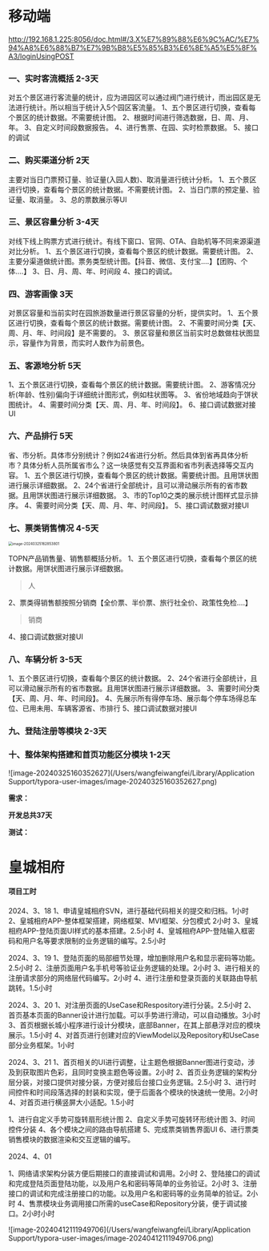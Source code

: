 # 移动端

http://192.168.1.225:8056/doc.html#/3.X%E7%89%88%E6%9C%AC/%E7%94%A8%E6%88%B7%E7%9B%B8%E5%85%B3%E6%8E%A5%E5%8F%A3/loginUsingPOST



### 一、实时客流概括 2-3天

对五个景区进行客流量的统计，应为进园区可以通过阀门进行统计，而出园区是无法进行统计。所以相当于统计入5个园区客流量。
1、五个景区进行切换，查看每个景区的统计数据。不需要统计图。
2、根据时间进行筛选数据，日、周、月、年。
3、自定义时间段数据报告。
4、进行售票、在园、实时检票数据。
5、接口的调试

### 二、购买渠道分析 2天

主要对当日门票预订量、验证量(入园人数)、取消量进行统计分析。
1、五个景区进行切换，查看每个景区的统计数据。不需要统计图。
2、当日门票的预定量、验证量、取消量。
3、总的票数展示等UI

### 三、景区容量分析 3-4天

对线下线上购票方式进行统计。有线下窗口、官网、OTA、自助机等不同来源渠道对比分析。
1、五个景区进行切换，查看每个景区的统计数据。需要统计图。
2、主要分渠道做统计图。票务类型统计图。【抖音、微信、支付宝....】【团购、个体....】
3、日、月、周、年、时间段
4、接口的调试。

### 四、游客画像 3天

对景区容量和当前实时在园旅游数量进行景区容量的分析，提供实时。
1、五个景区进行切换，查看每个景区的统计数据。需要统计图。
2、不需要时间分类【天、周、月、年、时间段】是不需要的。
3、景区容量和景区当前实时总数做柱状图显示，容量作为背景，而实时人数作为前景色。

### 五、客源地分析 5天

1、五个景区进行切换，查看每个景区的统计数据。需要统计图。
2、游客情况分析(年龄、性别)偏向于详细统计图形式，例如柱状图等。
3、省份地域趋向于饼状图统计。
4、需要时间分类【天、周、月、年、时间段】。
6、接口调试数据对接UI

### 六、产品排行 5天

省、市分析。具体市分别统计？例如24省进行分析。然后具体到省再具体分析市？具体分析人员所属省市么？这一块感觉有交互界面和省市列表选择等交互内容。
1、五个景区进行切换，查看每个景区的统计数据。需要统计图。且用饼状图进行展示详细数据。
2、24个省进行全部统计，且可以滑动展示所有的省市数据。且用饼状图进行展示详细数据。
3、市的Top10之类的展示统计图样式显示排序。
4、需要时间分类【天、周、月、年、时间段】。
5、接口调试数据对接UI

### 七、票类销售情况 4-5天

<img src="/Users/wangfeiwangfei/Library/Application Support/typora-user-images/image-20240325162853801.png" alt="image-20240325162853801" style="zoom:50%;" />

TOPN产品销售量、销售额概括分析。
1、五个景区进行切换，查看每个景区的统计数据。用饼状图进行展示详细数据。

> 人

2、票类得销售额按照分销商【全价票、半价票、旅行社全价、政策性免检....】

> 销商

4、接口调试数据对接UI

### **八、车辆分析** 3-5天

1、五个景区进行切换，查看每个景区的统计数据。
2、24个省进行全部统计，且可以滑动展示所有的省市数据。且用饼状图进行展示详细数据。
3、需要时间分类【天、周、月、年、时间段】。
4、先展示所有得停车场、展示每个停车场得总车位、已用未用、车辆客源省、市排行
5、接口调试数据对接UI

### 九、登陆注册等模块 2-3天

### 十、整体架构搭建和首页功能区分模块 1-2天

![image-20240325160352627](/Users/wangfeiwangfei/Library/Application Support/typora-user-images/image-20240325160352627.png)

**需求：**

**开发总共37天**

**测试：**



# 皇城相府

#### 项目工时

2024、3、18
1、申请皇城相府SVN，进行基础代码相关的提交和归档。1小时
2、皇城相府APP-整体框架搭建，网络框架、MVI框架、分包模式 2小时
3、皇城相府APP-登陆页面UI样式的基本搭建。2.5小时
4、皇城相府APP-登陆输入框密码和用户名等要求限制的业务逻辑的编写。2.5小时

2024、3、19
1、登陆页面的局部细节处理，增加删除用户名和显示密码等功能。2.5小时
2、注册页面用户名手机号等验证业务逻辑的处理。2小时
3、进行相关的注册请求部分的网络层代码编写。2小时
4、进行注册和登录页面的关联路由导航跳转。1.5小时

2024、3、20
1、对注册页面的UseCase和Respository进行分装。2.5小时
2、首页基本页面的Banner设计进行加载。可以手势进行滑动，可以自动播放。3小时
3、首页根据长城小程序进行设计分模块，底部Banner，在其上部悬浮对应的模块展示。1.5小时
4、对首页进行创建对应的ViewModel以及Repository和UseCase部分业务框架。1小时

2024、3、21
1、首页相关的UI进行调整，让主题色根据Banner图进行变动，涉及到获取图片色彩，且同时变换主题色等设置。2小时
2、首页业务逻辑的架构分层分装，对接口提供对接分装，方便对接后台接口业务逻辑。2.5小时
3、进行时间控件和时间段落选择的封装和实现，便于后面各个模块的快速统一使用。2小时
4、对首页进行横竖屏大小适配。1.5小时



 1、进行自定义手势可旋转扇形统计图
2、自定义手势可旋转环形统计图
3、时间控件分装
4、各个模块之间的路由导航搭建
5、完成票类销售界面UI
6、进行票类销售模块的数据渲染和交互逻辑的编写。

2024、4、01

1、网络请求架构分装方便后期接口的直接调试和调用。2小时
2、登陆接口的调试和完成登陆页面登陆功能，以及用户名和密码等简单的业务验证。2小时
3、注册接口的调试和完成注册接口的功能。以及用户名和密码等的业务简单的验证。2小时
4、售票模块业务调用接口所需的useCase和Repository分装，便于调试接口。2小时小时

![image-20240412111949706](/Users/wangfeiwangfei/Library/Application Support/typora-user-images/image-20240412111949706.png)
